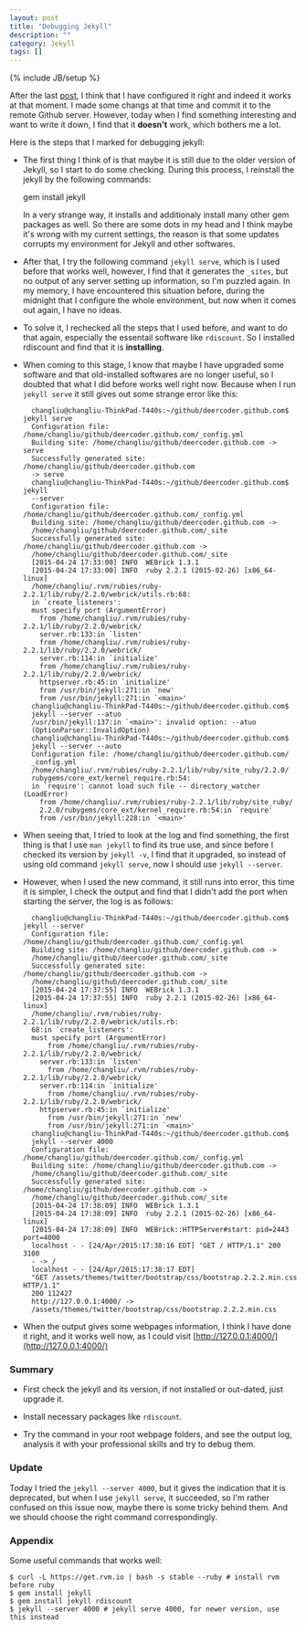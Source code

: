 ```yaml
---
layout: post
title: "Debugging Jekyll"
description: ""
category: Jekyll
tags: []
---
```

{% include JB/setup %}

After the last [post](http://deercoder.github.io/2015/04/17/1-jekyll-setup/), I think that I have configured it right
and indeed it works at that moment. I made some changs at that time and commit it to the remote Github server. However,
today when I find something interesting and want to write it down, I find that it **doesn't** work, which bothers me a lot.

Here is the steps that I marked for debugging jekyll:

+ The first thing I think of is that maybe it is still due to the older version of Jekyll, so I start to do some
checking. During this process, I reinstall the jekyll by the following commands:

  gem install jekyll

	In a very strange way, it installs and additionaly install many other gem packages as well. So there are some dots in
my head and I think maybe it's wrong with my current settings, the reason is that some updates corrupts my environment
for Jekyll and other softwares.

+ After that, I try the following command `jekyll serve`, which is I used before that works well, however, I find that
it generates the `_sites`, but no output of any server setting up information, so I'm puzzled again. In my memory, I
have encountered this situation before, during the midnight that I configure the whole environment, but now when it
comes out again, I have no ideas.

+ To solve it, I rechecked all the steps that I used before, and want to do that again, especially the essentail
software like `rdiscount`. So I installed rdiscount and find that it is **installing**.

+ When coming to this stage, I know that maybe I have upgraded some software and that old-installed softwares are no
longer useful, so I doubted that what I did before works well right now. Because when I run `jekyll serve` it still
gives out some strange error like this:


        changliu@changliu-ThinkPad-T440s:~/github/deercoder.github.com$ jekyll serve
        Configuration file: /home/changliu/github/deercoder.github.com/_config.yml
        Building site: /home/changliu/github/deercoder.github.com -> serve
        Successfully generated site: /home/changliu/github/deercoder.github.com
        -> serve
        changliu@changliu-ThinkPad-T440s:~/github/deercoder.github.com$ jekyll
        --server
        Configuration file: /home/changliu/github/deercoder.github.com/_config.yml
        Building site: /home/changliu/github/deercoder.github.com ->
        /home/changliu/github/deercoder.github.com/_site
        Successfully generated site: /home/changliu/github/deercoder.github.com ->
        /home/changliu/github/deercoder.github.com/_site
        [2015-04-24 17:33:00] INFO  WEBrick 1.3.1
        [2015-04-24 17:33:00] INFO  ruby 2.2.1 (2015-02-26) [x86_64-linux]
        /home/changliu/.rvm/rubies/ruby-2.2.1/lib/ruby/2.2.0/webrick/utils.rb:68:
        in `create_listeners':
        must specify port (ArgumentError)
          from /home/changliu/.rvm/rubies/ruby-2.2.1/lib/ruby/2.2.0/webrick/
          server.rb:133:in `listen'
          from /home/changliu/.rvm/rubies/ruby-2.2.1/lib/ruby/2.2.0/webrick/
          server.rb:114:in `initialize'
          from /home/changliu/.rvm/rubies/ruby-2.2.1/lib/ruby/2.2.0/webrick/
          httpserver.rb:45:in `initialize'
          from /usr/bin/jekyll:271:in `new'
          from /usr/bin/jekyll:271:in `<main>'
        changliu@changliu-ThinkPad-T440s:~/github/deercoder.github.com$
        jekyll --server --atuo
        /usr/bin/jekyll:137:in `<main>': invalid option: --atuo
        (OptionParser::InvalidOption)
        changliu@changliu-ThinkPad-T440s:~/github/deercoder.github.com$
        jekyll --server --auto
        Configuration file: /home/changliu/github/deercoder.github.com/
        _config.yml
        /home/changliu/.rvm/rubies/ruby-2.2.1/lib/ruby/site_ruby/2.2.0/
        rubygems/core_ext/kernel_require.rb:54:
        in `require': cannot load such file -- directory_watcher (LoadError)
          from /home/changliu/.rvm/rubies/ruby-2.2.1/lib/ruby/site_ruby/
          2.2.0/rubygems/core_ext/kernel_require.rb:54:in `require'
          from /usr/bin/jekyll:228:in `<main>'

+ When seeing that, I tried to look at the log and find something, the first thing is that I use `man jekyll` to
find its true use, and since before I checked its version by `jekyll -v`, I find that it upgraded, so instead of
using old command `jekyll serve`, now I should use `jekyll --server`.

+ However, when I used the new command, it still runs into error, this time it is simpler, I check the output and
find that I didn't add the port when starting the server, the log is as follows:


        changliu@changliu-ThinkPad-T440s:~/github/deercoder.github.com$ jekyll --server
        Configuration file: /home/changliu/github/deercoder.github.com/_config.yml
        Building site: /home/changliu/github/deercoder.github.com ->
        /home/changliu/github/deercoder.github.com/_site
        Successfully generated site: /home/changliu/github/deercoder.github.com ->
        /home/changliu/github/deercoder.github.com/_site
        [2015-04-24 17:37:55] INFO  WEBrick 1.3.1
        [2015-04-24 17:37:55] INFO  ruby 2.2.1 (2015-02-26) [x86_64-linux]
        /home/changliu/.rvm/rubies/ruby-2.2.1/lib/ruby/2.2.0/webrick/utils.rb:
        68:in `create_listeners':
        must specify port (ArgumentError)
        	from /home/changliu/.rvm/rubies/ruby-2.2.1/lib/ruby/2.2.0/webrick/
          server.rb:133:in `listen'
        	from /home/changliu/.rvm/rubies/ruby-2.2.1/lib/ruby/2.2.0/webrick/
          server.rb:114:in `initialize'
        	from /home/changliu/.rvm/rubies/ruby-2.2.1/lib/ruby/2.2.0/webrick/
          httpserver.rb:45:in `initialize'
        	from /usr/bin/jekyll:271:in `new'
        	from /usr/bin/jekyll:271:in `<main>'
        changliu@changliu-ThinkPad-T440s:~/github/deercoder.github.com$
        jekyll --server 4000
        Configuration file: /home/changliu/github/deercoder.github.com/_config.yml
        Building site: /home/changliu/github/deercoder.github.com ->
        /home/changliu/github/deercoder.github.com/_site
        Successfully generated site: /home/changliu/github/deercoder.github.com ->
        /home/changliu/github/deercoder.github.com/_site
        [2015-04-24 17:38:09] INFO  WEBrick 1.3.1
        [2015-04-24 17:38:09] INFO  ruby 2.2.1 (2015-02-26) [x86_64-linux]
        [2015-04-24 17:38:09] INFO  WEBrick::HTTPServer#start: pid=2443 port=4000
        localhost - - [24/Apr/2015:17:38:16 EDT] "GET / HTTP/1.1" 200 3100
        - -> /
        localhost - - [24/Apr/2015:17:38:17 EDT]
        "GET /assets/themes/twitter/bootstrap/css/bootstrap.2.2.2.min.css HTTP/1.1"
        200 112427
        http://127.0.0.1:4000/ ->
        /assets/themes/twitter/bootstrap/css/bootstrap.2.2.2.min.css


+ When the output gives some webpages information, I think I have done it right, and it works well now, as I could
visit [http://127.0.0.1:4000/](http://127.0.0.1:4000/)


### Summary

+ First check the jekyll and its version, if not installed or out-dated, just upgrade it.

+ Install necessary packages like `rdiscount`.

+ Try the command in your root webpage folders, and see the output log, analysis it with your professional skills and
try to debug them.

### Update

Today I tried the `jekyll --server 4000`, but it gives the indication that it is deprecated, but when I use
`jekyll serve`, it succeeded, so I'm rather confused on this issue now, maybe there is some tricky behind them. And we
should choose the right command correspondingly.

### Appendix
Some useful commands that works well:

	$ curl -L https://get.rvm.io | bash -s stable --ruby # install rvm before ruby
	$ gem install jekyll
	$ gem install jekyll rdiscount
	$ jekyll --server 4000 # jekyll serve 4000, for newer version, use this instead
